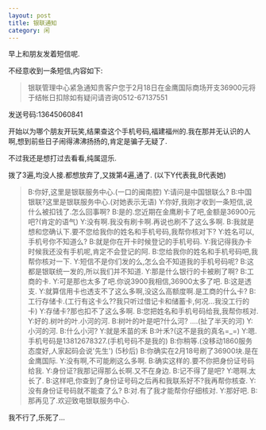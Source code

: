 ```yaml
---
layout: post
title: 银联通知
category: 闲
---
```

早上和朋友发着短信呢.

不经意收到一条短信,内容如下:

<blockquote>银联管理中心紧急通知贵客户您于2月18日在金鹰国际商场开支36900元将于结帐日扣除如有疑问请咨询0512-67137551</blockquote>


发送号码:13645060841

开始以为哪个朋友开玩笑,结果查这个手机号码,福建福州的.我在那并无认识的人啊,想到前些日子闹得沸沸扬扬的,肯定是骗子无疑了.

不过我还是想打过去看看,纯属逗乐.

拨了3遍,均没人接.都想放弃了,又拨第4遍,通了.
(以下Y代表我,B代表她)



<blockquote>B:你好,这里是银联服务中心.(一口的闽南腔)
Y:请问是中国银联么?
B:中国银联?这里是银联服务中心.(对她表示无语)
Y:你好,我刚才收到一条短信,说什么被扣钱了.怎么回事啊?
B:是的.您近期在金鹰刷卡了吧,金额是36900元吧?(肯定的语气)
Y:没有啊.我没有刷卡啊.再说也刷不了这么多啊.
B:我就是想和您确认下.要不您给我你的姓名和手机号码,我帮你核对下?
Y:姓名可以,手机号你不知道么?
B:就是你在开卡时候登记的手机号码.
Y:我记得我办卡时候我还没有手机呢,肯定不会登记的阿.
B:您给我你的姓名和手机号码吧,我帮你核对一下.
Y:短信不是你们发的么,怎么会不知道我的手机号码呢?
B:这都是银联统一发的,所以我们并不知道.
Y:那是什么银行的卡被刷了啊?
B:工商的卡.
Y:可是那也太多了吧.你说3900我相信,36900太多了吧.
B:这是透支.
Y:就算信用卡也透支不了这么多啊,没这么高额度啊.是工商的什么卡?
B:工行存储卡.(工行有这卡么??我只听过借记卡和储蓄卡,何况...我没工行的卡)
Y:存储卡?那也扣不了这么多啊.
B:您把姓名和手机号码给我,我帮你核对.
Y:好的.树叶的叶.小河的河.
B:树叶的叶是吧?什么河?
....(扯了半天的河)
Y:小河的河.
B:什么小河?
Y:就是禾苗的禾
B:叶禾?(这不是我的真名=_=)
Y:嗯.手机号码是13812678327.(手机号码不是我的)
B:你稍等.(没移动1860服务态度好,人家起码会说'先生')
(5秒后)
B:你确实在2月18号刷了36900块.是在金鹰国际.
Y:没有啊,不可能刷这么多啊.
B:确实这样的.要不你把身份证号码给我.
Y:身份证?我那记得那么长啊.又不在身边.
B:记不得了是吧?
Y:嗯啊.太长了.
B:这样吧,你查到了身份证号码之后再和我联系好不?我再帮你核查.
Y:没有身份证号码就不能查了么?
B:对.有了我才能帮你仔细核对.
Y:那好吧.
B:那再见了.欢迎致电银联服务中心.</blockquote>




我不行了,乐死了...